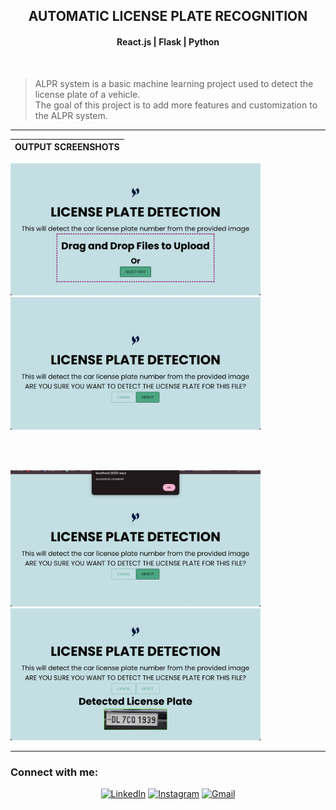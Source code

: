 <h2 align="center">AUTOMATIC LICENSE PLATE RECOGNITION</h2>

<h4 align="center"> React.js | Flask | Python </h4>
<br>

> ALPR system is a basic machine learning project used to detect the license plate of a vehicle.
> <br>
> The goal of this project is to add more features and customization to the ALPR system. 


---

|               OUTPUT SCREENSHOTS                                    |
| ------------------------------------------------------------------- |
<p float="left">
  <img src="images_ss/img1.png" width="400" />
  <tab>
  <img src="images_ss/img2.png" width="400" /> 
</p>
<br><br>
<p float="left">
  <img src="images_ss/img3.png" width="400" />
  <tab>
  <img src="images_ss/img4.png" width="400" /> 
</p>

---

### Connect with me:

<p align="center">
<a href="https://www.linkedin.com/in/manralbhawna/" target="_blank"><img alt="LinkedIn" src="https://img.shields.io/badge/-Connect-blue?style=flat&logo=linkedin"></a>
<a href="https://www.instagram.com/_bhawna.manral_" target="_blank"><img alt="Instagram" src="https://img.shields.io/badge/-Connect-white?style=flat&logo=Instagram"></a>
<a href="mailto:bh.manral@gmail.com"><img alt="Gmail" src="https://img.shields.io/badge/-Connect-pink?style=flat&logo=Gmail"></a>
</p>
